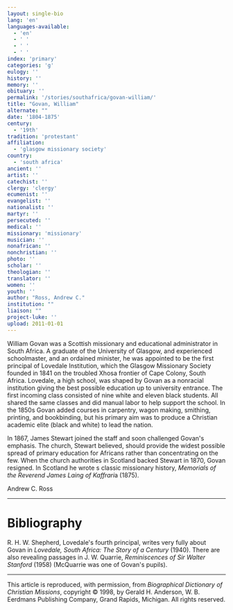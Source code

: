 ```yaml
---
layout: single-bio
lang: 'en'
languages-available:
  - 'en'
  - ' '
  - ' '
  - ' '
index: 'primary'
categories: 'g'
eulogy: ''
history: ''
memory: ''
obituary: ''
permalink: '/stories/southafrica/govan-william/'
title: "Govan, William"
alternate: ""
date: '1804-1875'
century:
  - '19th'
tradition: 'protestant'
affiliation:
  - 'glasgow missionary society'
country:
  - 'south africa'
ancient: ''
artist: ''
catechist: ''
clergy: 'clergy'
ecumenist: ''
evangelist: ''
nationalist: ''
martyr: ''
persecuted: ''
medical: ''
missionary: 'missionary'
musician: ''
nonafrican: ''
nonchristian: ''
photo: ''
scholar: ''
theologian: ''
translator: ''
women: ''
youth: ''
author: "Ross, Andrew C."
institution: ""
liaison: ""
project-luke: ''
upload: 2011-01-01
---
```




William Govan was a Scottish missionary and educational administrator in South Africa. A graduate of the University of Glasgow, and experienced schoolmaster, and an ordained minister, he was appointed to be the first principal of Lovedale Institution, which the Glasgow Missionary Society founded in 1841 on the troubled Xhosa frontier of Cape Colony, South Africa. Lovedale, a high school, was shaped by Govan as a nonracial institution giving the best possible education up to university entrance. The first incoming class consisted of nine white and eleven black students. All shared the same classes and did manual labor to help support the school. In the 1850s Govan added courses in carpentry, wagon making, smithing, printing, and bookbinding, but his primary aim was to produce a Christian academic elite (black and white) to lead the nation.

In 1867, James Stewart joined the staff and soon challenged Govan's emphasis. The church, Stewart believed, should provide the widest possible spread of primary education for Africans rather than concentrating on the few. When the church authorities in Scotland backed Stewart in 1870, Govan resigned. In Scotland he wrote s classic missionary history, *Memorials of the Reverend James Laing of Kaffrari*a (1875).

Andrew C. Ross

---

# Bibliography

R. H. W. Shepherd, Lovedale's fourth principal, writes very fully about Govan in *Lovedale, South Africa: The Story of a Century* (1940). There are also revealing passages in J. W. Quarrie, *Reminiscences of Sir Walter Stanford* (1958) (McQuarrie was one of Govan's pupils).

---

This article is reproduced, with permission, from *Biographical Dictionary of Christian Missions*, copyright © 1998, by Gerald H. Anderson, W. B. Eerdmans Publishing Company, Grand Rapids, Michigan. All rights reserved.
